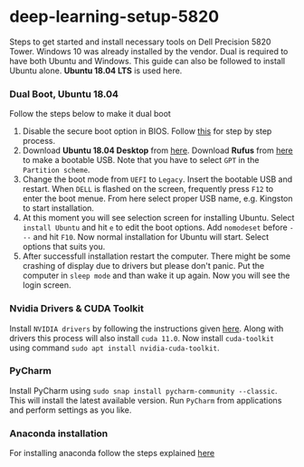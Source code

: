 # deep-learning-setup-5820

Steps to get started and install necessary tools on Dell Precision 5820 Tower. Windows 10 was already installed
by the vendor. Dual is required to have both Ubuntu and Windows. This guide can also be followed to install 
Ubuntu alone. **Ubuntu 18.04 LTS** is used here.

### Dual Boot, Ubuntu 18.04
Follow the steps below to make it dual boot

1.  Disable the secure boot option in BIOS. Follow [this](https://fossbytes.com/enable-disable-secure-boot-windows-8-10/)
for step by step process.
2.  Download **Ubuntu 18.04 Desktop** from [here](https://releases.ubuntu.com/18.04.5/ubuntu-18.04.5-desktop-amd64.iso). 
Download **Rufus** from [here](https://rufus.ie/) to make a bootable USB. Note that you have to select
`GPT` in the `Partition scheme`.
3.  Change the boot mode from `UEFI` to `Legacy`. Insert the bootable USB and restart. When `DELL` is flashed 
on the screen, frequently press `F12` to enter the boot menue. From here select proper USB name, e.g. Kingston
to start installation.
4.  At this moment you will see selection screen for installing Ubuntu. Select `install Ubuntu` and hit `e` to 
edit the boot options. Add `nomodeset` before `---` and hit `F10`. Now normal installation for Ubuntu will start.
Select options that suits you.
5.  After successfull installation restart the computer. There might be some crashing of display due to drivers
but please don't panic. Put the computer in `sleep mode` and than wake it up again. Now you will see the login
screen.

### Nvidia Drivers & CUDA Toolkit
Install `NVIDIA drivers` by following the instructions given [here](https://docs.nvidia.com/cuda/archive/11.0/cuda-installation-guide-linux/index.html). Along
with drivers this process will also install `cuda 11.0`. Now install `cuda-toolkit` using command `sudo apt install nvidia-cuda-toolkit`.

### PyCharm
Install PyCharm using `sudo snap install pycharm-community --classic`. This will install the latest available
version. Run `PyCharm` from applications and perform settings as you like.

### Anaconda installation
For installing anaconda follow the steps explained [here](https://docs.anaconda.com/anaconda/install/linux/)


